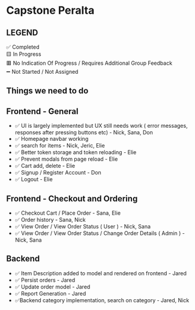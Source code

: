 # Capstone Peralta 

## LEGEND 
✅ Completed <br>
🟨 In Progress <br>
🟥 No Indication Of Progress / Requires Additional Group Feedback <br>
➖ Not Started / Not Assigned <br>

## Things we need to do ##
## Frontend - General
- ✅ UI is largely implemented but UX still needs work ( error messages, responses after pressing buttons etc) - Nick, Sana, Don
- ✅ Homepage navbar working 
- ✅ search for items - Nick, Jeric, Elie
- ✅ Better token storage and token reloading - Elie
- ✅ Prevent modals from page reload - Elie 
- ✅ Cart add, delete - Elie
- ✅ Signup / Register Account - Don
- ✅ Logout - Elie

## Frontend - Checkout and Ordering
- ✅ Checkout Cart / Place Order - Sana, Elie
- ✅ Order history - Sana, Nick
- ✅ View Order / View Order Status ( User ) - Nick, Sana
- ✅ View Order / View Order Status / Change Order Details ( Admin ) - Nick, Sana

## Backend
- ✅ Item Description added to model and rendered on frontend - Jared
- ✅ Persist orders - Jared
- ✅ Update order model - Jared
- ✅ Report Generation - Jared
- ✅Backend category implementation, search on category - Jared, Nick
